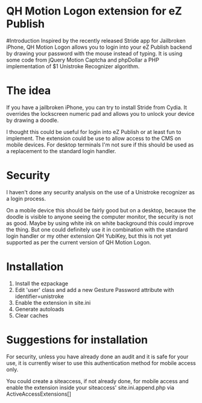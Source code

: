 QH Motion Logon extension for eZ Publish
========================================

#Introduction
Inspired by the recently released Stride app for Jailbroken iPhone, QH Motion Logon allows you to login into your eZ Publish backend by drawing your password with the mouse instead of typing. It is using some code from jQuery Motion Captcha and phpDollar a PHP implementation of $1 Unistroke Recognizer algorithm.

# The idea
If you have a jailbroken iPhone, you can try to install Stride from Cydia. It overrides the lockscreen numeric pad and allows you to unlock your device by drawing a doodle.

I thought this could be useful for login into eZ Publish or at least fun to implement. The extension could be use to allow access to the CMS on mobile devices. For desktop terminals I'm not sure if this should be used as a replacement to the standard login handler.

# Security
I haven't done any security analysis on the use of a Unistroke recognizer as a login process.

On a mobile device this should be fairly good but on a desktop, because the doodle is visible to anyone seeing the computer monitor, the security is not as good. Maybe by using white ink on white background this could improve the thing. But one could definitely use it in combination with the standard login handler or my other extension QH YubiKey, but this is not yet supported as per the current version of QH Motion Logon.

# Installation
1. Install the ezpackage
2. Edit 'user' class and add a new Gesture Password attribute with identifier=unistroke
3. Enable the extension in site.ini
4. Generate autoloads
5. Clear caches

# Suggestions for installation
For security, unless you have already done an audit and it is safe for your use, it is currently wiser to use this
authentication method for mobile access only.

You could create a siteaccess, if not already done, for mobile access and enable the extension inside
your siteaccess' site.ini.append.php via ActiveAccessExtensions[]
